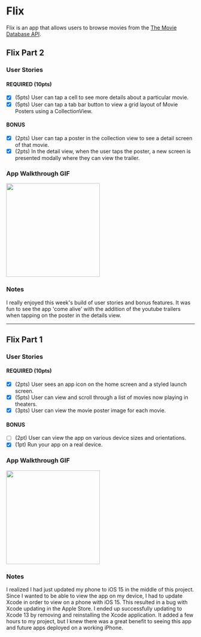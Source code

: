 # Flix

Flix is an app that allows users to browse movies from the [The Movie Database API](http://docs.themoviedb.apiary.io/#).

## Flix Part 2

### User Stories

#### REQUIRED (10pts)
- [X] (5pts) User can tap a cell to see more details about a particular movie.
- [X] (5pts) User can tap a tab bar button to view a grid layout of Movie Posters using a CollectionView.

#### BONUS
- [X] (2pts) User can tap a poster in the collection view to see a detail screen of that movie.
- [X] (2pts) In the detail view, when the user taps the poster, a new screen is presented modally where they can view the trailer.

### App Walkthrough GIF
<img src="http://g.recordit.co/9Kil1PtbrD.gif" width=250><br>

### Notes
I really enjoyed this week's build of user stories and bonus features. It was fun to see the app 'come alive' with the addition of the youtube trailers when tapping on the poster in the details view. 

---

## Flix Part 1

### User Stories

#### REQUIRED (10pts)
- [X] (2pts) User sees an app icon on the home screen and a styled launch screen.
- [X] (5pts) User can view and scroll through a list of movies now playing in theaters.
- [X] (3pts) User can view the movie poster image for each movie.

#### BONUS
- [ ] (2pt) User can view the app on various device sizes and orientations.
- [X] (1pt) Run your app on a real device.

### App Walkthrough GIF
<img src="http://g.recordit.co/TvXkOnNWoL.gif" width=250><br>

### Notes
I realized I had just updated my phone to iOS 15 in the middle of this project. Since I wanted to be able to view the app on my device, I had to update Xcode in order to view on a phone with iOS 15. This resulted in a bug with Xcode updating in the Apple Store. I ended up successfully updating to Xcode 13 by removing and reinstalling the Xcode application. It added a few hours to my project, but I knew there was a great benefit to seeing this app and future apps deployed on a working iPhone.